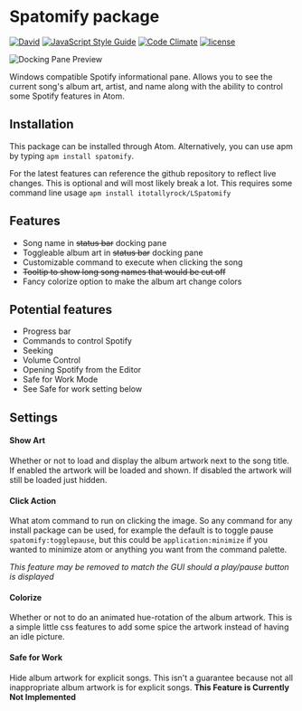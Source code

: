 # Spatomify package

[![David](https://img.shields.io/david/itotallyrock/spatomify.svg?style=flat-square)](https://david-dm.org/itotallyrock/spatomify) [![JavaScript Style Guide](https://img.shields.io/badge/code%20style-standard-brightgreen.svg?style=flat-square)](https://standardjs.com) [![Code Climate](https://img.shields.io/codeclimate/github/itotallyrock/Spatomify.svg?style=flat-square)](https://codeclimate.com/github/itotallyrock/Spatomify) [![license](https://img.shields.io/github/license/itotallyrock/spatomify.svg?style=flat-square)](https://github.com/itotallyrock/Spatomify/blob/master/LICENSE)


![Docking Pane Preview](http://image.prntscr.com/image/be8a3aa517cc421f9c89adcb9441f51a.png)

Windows compatible Spotify informational pane.  Allows you to see the current song's album art, artist, and name along with the ability to control some Spotify features in Atom.

## Installation
This package can be installed through Atom. Alternatively, you can use apm by typing
`apm install spatomify`.

For the latest features can reference the github repository to reflect live changes.  This is optional and will most likely break a lot.  This requires some command line usage `apm install itotallyrock/LSpatomify`

## Features
* Song name in ~~status bar~~ docking pane
* Toggleable album art in ~~status bar~~ docking pane
* Customizable command to execute when clicking the song
* ~~Tooltip to show long song names that would be cut off~~
* Fancy colorize option to make the album art change colors

## Potential features
* Progress bar
* Commands to control Spotify
 * Seeking
 * Volume Control
 * Opening Spotify from the Editor
* Safe for Work Mode
 * See Safe for work setting below

## Settings
#### Show Art
Whether or not to load and display the album artwork next to the song title.  If enabled the artwork will be loaded and shown.  If disabled the artwork will still be loaded just hidden.
#### Click Action
What atom command to run on clicking the image.  So any command for any install package can be used, for example the default is to toggle pause `spatomify:togglepause`, but this could be `application:minimize` if you wanted to minimize atom or anything you want from the command palette.

*This feature may be removed to match the GUI should a play/pause button is displayed*
#### Colorize
Whether or not to do an animated hue-rotation of the album artwork.  This is a simple little css features to add some spice the artwork instead of having an idle picture.
#### Safe for Work
Hide album artwork for explicit songs.  This isn't a guarantee because not all inappropriate album artwork is for explicit songs.
**This Feature is Currently Not Implemented**

